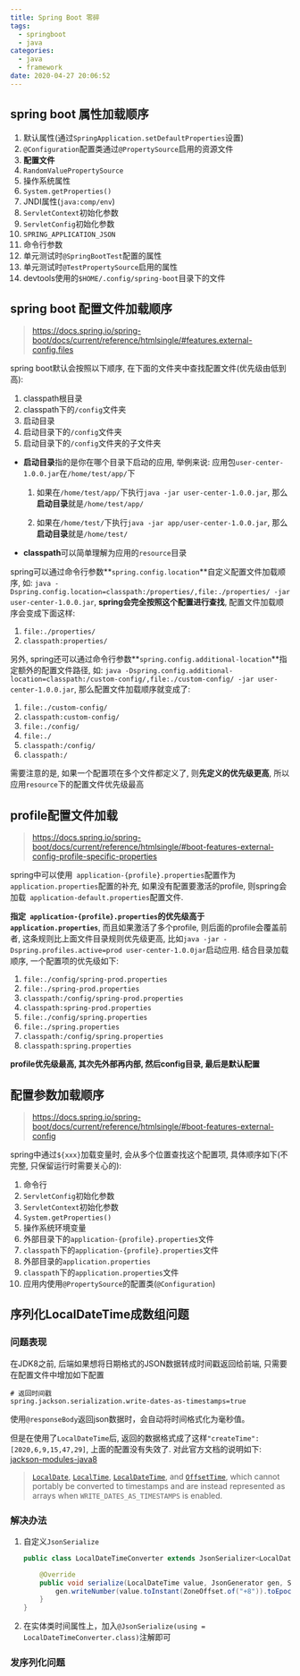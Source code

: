 ```yaml
---
title: Spring Boot 零碎
tags:
  - springboot
  - java
categories:
  - java
  - framework
date: 2020-04-27 20:06:52
---
```




## spring boot 属性加载顺序

1. 默认属性(通过`SpringApplication.setDefaultProperties`设置)
2. `@Configuration`配置类通过`@PropertySource`启用的资源文件
3. **配置文件**
4. `RandomValuePropertySource`
5. 操作系统属性
6. `System.getProperties()`
7. JNDI属性(`java:comp/env`)
8. `ServletContext`初始化参数
9. `ServletConfig`初始化参数
10. `SPRING_APPLICATION_JSON`
11. 命令行参数
12. 单元测试时`@SpringBootTest`配置的属性
13. 单元测试时`@TestPropertySource`启用的属性
14. devtools使用的`$HOME/.config/spring-boot`目录下的文件

## spring boot 配置文件加载顺序

> https://docs.spring.io/spring-boot/docs/current/reference/htmlsingle/#features.external-config.files

spring boot默认会按照以下顺序, 在下面的文件夹中查找配置文件(优先级由低到高):

1. classpath根目录
2. classpath下的`/config`文件夹
3. 启动目录
4. 启动目录下的`/config`文件夹
5. 启动目录下的`/config`文件夹的子文件夹

- **启动目录**指的是你在哪个目录下启动的应用, 举例来说: 应用包`user-center-1.0.0.jar`在`/home/test/app/`下

  1. 如果在`/home/test/app/`下执行`java -jar user-center-1.0.0.jar`, 那么**启动目录**就是`/home/test/app/`

  2. 如果在`/home/test/`下执行`java -jar app/user-center-1.0.0.jar`, 那么**启动目录**就是`/home/test/`

- **classpath**可以简单理解为应用的`resource`目录

spring可以通过命令行参数**`spring.config.location`**自定义配置文件加载顺序, 如: `java -Dspring.config.location=classpath:/properties/,file:./properties/ -jar user-center-1.0.0.jar`, **spring会完全按照这个配置进行查找**, 配置文件加载顺序会变成下面这样:

1. `file:./properties/`
2. `classpath:properties/`

另外, spring还可以通过命令行参数**`spring.config.additional-location`**指定额外的配置文件路径, 如: `java -Dspring.config.additional-location=classpath:/custom-config/,file:./custom-config/ -jar user-center-1.0.0.jar`, 那么配置文件加载顺序就变成了:

1. `file:./custom-config/`
2. `classpath:custom-config/`
3. `file:./config/`
4. `file:./`
5. `classpath:/config/`
6. `classpath:/`

需要注意的是, 如果一个配置项在多个文件都定义了, 则**先定义的优先级更高**, 所以应用`resource`下的配置文件优先级最高



## profile配置文件加载

> https://docs.spring.io/spring-boot/docs/current/reference/htmlsingle/#boot-features-external-config-profile-specific-properties

spring中可以使用` application-{profile}.properties`配置作为`application.properties`配置的补充, 如果没有配置要激活的profile, 则spring会加载` application-default.properties`配置文件. 

**指定` application-{profile}.properties`的优先级高于`application.properties`**, 而且如果激活了多个profile, 则后面的profile会覆盖前者, 这条规则比上面文件目录规则优先级更高, 比如`java -jar -Dspring.profiles.active=prod user-center-1.0.0jar`启动应用. 结合目录加载顺序, 一个配置项的优先级如下:



1. `file:./config/spring-prod.properties`
2. `file:./spring-prod.properties`
3. `classpath:/config/spring-prod.properties`
4. `classpath:spring-prod.properties`
5. `file:./config/spring.properties`
6. `file:./spring.properties`
7. `classpath:/config/spring.properties`
8. `classpath:spring.properties`

**profile优先级最高, 其次先外部再内部, 然后config目录, 最后是默认配置**



## 配置参数加载顺序

> https://docs.spring.io/spring-boot/docs/current/reference/htmlsingle/#boot-features-external-config

spring中通过`${xxx}`加载变量时, 会从多个位置查找这个配置项, 具体顺序如下(不完整, 只保留运行时需要关心的):

1. 命令行
2. `ServletConfig`初始化参数
3. `ServletContext`初始化参数
4. `System.getProperties()`
5. 操作系统环境变量
6. 外部目录下的`application-{profile}.properties`文件
7. `classpath`下的`application-{profile}.properties`文件
8. 外部目录的`application.properties`
9. `classpath`下的`application.properties`文件
10. 应用内使用`@PropertySource`的配置类(`@Configuration`)



## 序列化LocalDateTime成数组问题

### 问题表现

在JDK8之前, 后端如果想将日期格式的JSON数据转成时间戳返回给前端, 只需要在配置文件中增加如下配置

```properties
# 返回时间戳
spring.jackson.serialization.write-dates-as-timestamps=true
```

使用`@responseBody`返回json数据时，会自动将时间格式化为毫秒值。

但是在使用了`LocalDateTime`后, 返回的数据格式成了这样`"createTime":[2020,6,9,15,47,29]`, 上面的配置没有失效了. 对此官方文档的说明如下: [jackson-modules-java8](https://github.com/FasterXML/jackson-modules-java8/tree/master/datetime)

> [`LocalDate`](https://docs.oracle.com/javase/8/docs/api/java/time/LocalDate.html), [`LocalTime`](https://docs.oracle.com/javase/8/docs/api/java/time/LocalTime.html), [`LocalDateTime`](https://docs.oracle.com/javase/8/docs/api/java/time/LocalDateTime.html), and [`OffsetTime`](https://docs.oracle.com/javase/8/docs/api/java/time/OffsetTime.html), which cannot portably be converted to timestamps and are instead represented as arrays when `WRITE_DATES_AS_TIMESTAMPS` is enabled.

### 解决办法

1. 自定义`JsonSerialize`

   ```java
   public class LocalDateTimeConverter extends JsonSerializer<LocalDateTime> {
   
       @Override
       public void serialize(LocalDateTime value, JsonGenerator gen, SerializerProvider serializers) throws IOException {
           gen.writeNumber(value.toInstant(ZoneOffset.of("+8")).toEpochMilli());
       }
   }
   ```

2. 在实体类时间属性上，加入`@JsonSerialize(using = LocalDateTimeConverter.class)`注解即可

### 发序列化问题

